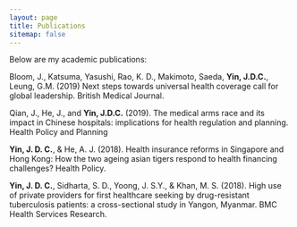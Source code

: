 ```yaml
---
layout: page
title: Publications
sitemap: false
---
```


Below are my academic publications:

Bloom, J., Katsuma, Yasushi, Rao, K. D., Makimoto, Saeda, <b>Yin, J.D.C.</b>, Leung, G.M. (2019) Next steps towards universal health coverage call for global leadership. British Medical Journal.

Qian, J., He, J., and <b>Yin, J.D.C.</b> (2019). The medical arms race and its impact in Chinese hospitals: implications
for health regulation and planning. Health Policy and Planning

<b>Yin, J. D. C.</b>, & He, A. J. (2018). Health insurance reforms in Singapore and Hong Kong: How the two
ageing asian tigers respond to health financing challenges? Health Policy. 

<b>Yin, J. D. C.</b>, Sidharta, S. D., Yoong, J. S.Y., & Khan, M. S. (2018). High use of private providers for
first healthcare seeking by drug-resistant tuberculosis patients: a cross-sectional study in Yangon,
Myanmar. BMC Health Services Research.


